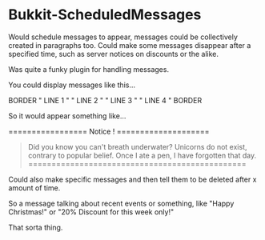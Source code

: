 # Bukkit-ScheduledMessages
Would schedule messages to appear, messages could be collectively created in paragraphs too. Could make some messages disappear after a specified time, such as server notices on discounts or the alike.

Was quite a funky plugin for handling messages.

You could display messages like this...

BORDER
" LINE 1 "
" LINE 2 "
" LINE 3 "
" LINE 4 "
BORDER

So it would appear something like...

================= Notice ! ====================
 > Did you know you can't breath underwater?
 > Unicorns do not exist, contrary to popular
   belief.
 > Once I ate a pen, I have forgotten that day.
===============================================

Could also make specific messages and then tell them to be deleted after x amount of time.

So a message talking about recent events or something, like "Happy Christmas!" or "20% Discount for this week only!"

That sorta thing.
